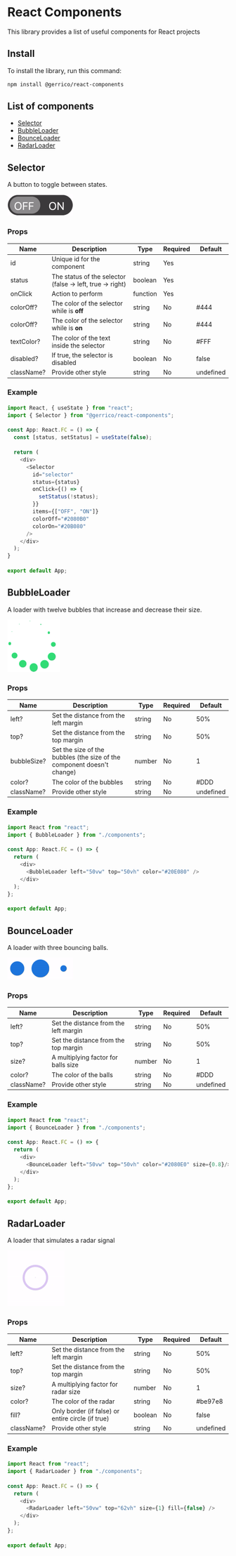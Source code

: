 # React Components

This library provides a list of useful components for React projects

## Install

To install the library, run this command:

```sh
npm install @gerrico/react-components
```

## List of components

- [Selector](#selector)
- [BubbleLoader](#bubbleloader)
- [BounceLoader](#bounceloader)
- [RadarLoader](#radarloader)

## Selector

A button to toggle between states.

![Alt Text](./images/selector.gif)

### Props

|Name|Description|Type|Required|Default|
|-|-|-|-|-|
|id|Unique id for the component|string|Yes||
|status|The status of the selector (false -> left, true -> right)|boolean|Yes||
|onClick|Action to perform|function|Yes||
|colorOff?|The color of the selector while is **off**|string|No|#444|
|colorOff?|The color of the selector while is **on**|string|No|#444|
|textColor?|The color of the text inside the selector|string|No|#FFF|
|disabled?|If true, the selector is disabled|boolean|No|false|
|className?|Provide other style|string|No|undefined|

### Example

```Javascript
import React, { useState } from "react";
import { Selector } from "@gerrico/react-components";

const App: React.FC = () => {
  const [status, setStatus] = useState(false);
  
  return (
    <div>
      <Selector
        id="selector"
        status={status}
        onClick={() => {
          setStatus(!status);
        }}
        items={["OFF", "ON"]}
        colorOff="#2080B0"
        colorOn="#20B080"
      />
    </div>
  );
}

export default App;
```

## BubbleLoader

A loader with twelve bubbles that increase and decrease their size.

![Alt Text](./images/bubbleLoader.gif)
### Props

|Name|Description|Type|Required|Default|
|-|-|-|-|-|
|left?|Set the distance from the left margin|string|No|50%|
|top?|Set the distance from the top margin|string|No|50%|
|bubbleSize?|Set the size of the bubbles (the size of the component doesn't change)|number|No|1|
|color?|The color of the bubbles|string|No|#DDD|
|className?|Provide other style|string|No|undefined|

### Example

```Javascript
import React from "react";
import { BubbleLoader } from "./components";

const App: React.FC = () => {
  return (
    <div>
      <BubbleLoader left="50vw" top="50vh" color="#20E080" />
    </div>
  );
};

export default App;
```

## BounceLoader

A loader with three bouncing balls.

![Alt Text](./images/bounceLoader.gif)

### Props

|Name|Description|Type|Required|Default|
|-|-|-|-|-|
|left?|Set the distance from the left margin|string|No|50%|
|top?|Set the distance from the top margin|string|No|50%|
|size?|A multiplying factor for balls size|number|No|1|
|color?|The color of the balls|string|No|#DDD|
|className?|Provide other style|string|No|undefined|

### Example

```Javascript
import React from "react";
import { BounceLoader } from "./components";

const App: React.FC = () => {
  return (
    <div>
      <BounceLoader left="50vw" top="50vh" color="#2080E0" size={0.8}/>
    </div>
  );
};

export default App;
```

## RadarLoader

A loader that simulates a radar signal

![Alt Text](./images/radarLoader.gif)

### Props

|Name|Description|Type|Required|Default|
|-|-|-|-|-|
|left?|Set the distance from the left margin|string|No|50%|
|top?|Set the distance from the top margin|string|No|50%|
|size?|A multiplying factor for radar size|number|No|1|
|color?|The color of the radar|string|No|#be97e8|
|fill?|Only border (if false) or entire circle (if true)|boolean|No|false|
|className?|Provide other style|string|No|undefined|

### Example

```Javascript
import React from "react";
import { RadarLoader } from "./components";

const App: React.FC = () => {
  return (
    <div>
      <RadarLoader left="50vw" top="62vh" size={1} fill={false} />
    </div>
  );
};

export default App;
```
